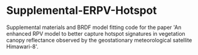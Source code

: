 # Supplemental-ERPV-Hotspot
Supplemental materials and BRDF model fitting code for the paper 'An enhanced RPV model to better capture hotspot signatures in vegetation canopy reflectance observed by the geostationary meteorological satellite Himawari-8'.
